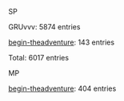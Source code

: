 SP

GRUvvv: 5874 entries

[begin-theadventure](https://github.com/begin-theadventure): 143 entries

Total: 6017 entries

MP

[begin-theadventure](https://github.com/begin-theadventure): 404 entries
